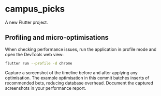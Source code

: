 # campus_picks

A new Flutter project.

## Profiling and micro-optimisations

When checking performance issues, run the application in profile mode and open
the DevTools web view:

```bash
flutter run --profile -d chrome
```

Capture a screenshot of the timeline before and after applying any
optimisation. The example optimisation in this commit batches inserts of
recommended bets, reducing database overhead. Document the captured screenshots
in your performance report.
